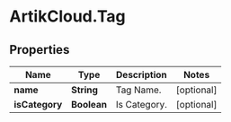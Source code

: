 # ArtikCloud.Tag

## Properties
Name | Type | Description | Notes
------------ | ------------- | ------------- | -------------
**name** | **String** | Tag Name. | [optional] 
**isCategory** | **Boolean** | Is Category. | [optional] 


